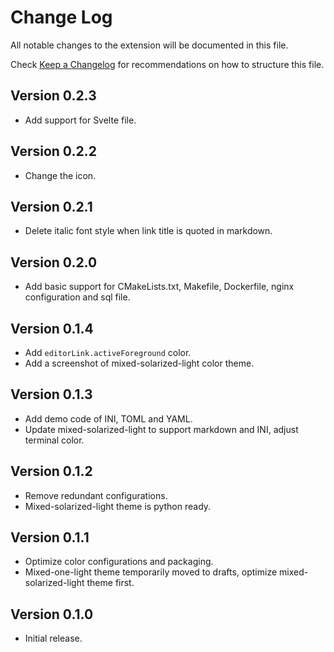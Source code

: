 # Change Log

All notable changes to the extension will be documented in this file.

Check [Keep a Changelog](http://keepachangelog.com/) for recommendations on how to structure this file.

## Version 0.2.3

- Add support for Svelte file.

## Version 0.2.2

- Change the icon.

## Version 0.2.1

- Delete italic font style when link title is quoted in markdown.

## Version 0.2.0

- Add basic support for CMakeLists.txt, Makefile, Dockerfile, nginx configuration and sql file.

## Version 0.1.4

- Add `editorLink.activeForeground` color.
- Add a screenshot of mixed-solarized-light color theme.

## Version 0.1.3

- Add demo code of INI, TOML and YAML.
- Update mixed-solarized-light to support markdown and INI, adjust terminal color.

## Version 0.1.2

- Remove redundant configurations.
- Mixed-solarized-light theme is python ready.

## Version 0.1.1

- Optimize color configurations and packaging.
- Mixed-one-light theme temporarily moved to drafts, optimize mixed-solarized-light theme first.

## Version 0.1.0

- Initial release.
